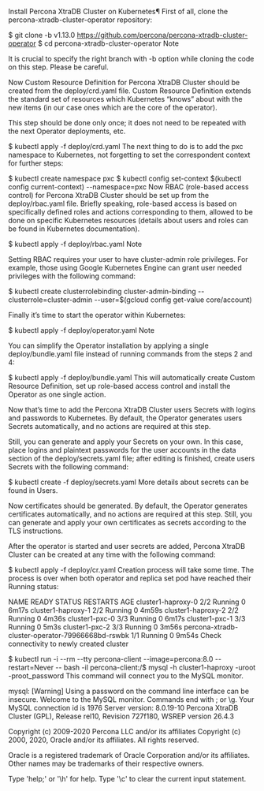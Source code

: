Install Percona XtraDB Cluster on Kubernetes¶
First of all, clone the percona-xtradb-cluster-operator repository:


$ git clone -b v1.13.0 https://github.com/percona/percona-xtradb-cluster-operator
$ cd percona-xtradb-cluster-operator
Note

It is crucial to specify the right branch with -b option while cloning the code on this step. Please be careful.

Now Custom Resource Definition for Percona XtraDB Cluster should be created from the deploy/crd.yaml file. Custom Resource Definition extends the standard set of resources which Kubernetes “knows” about with the new items (in our case ones which are the core of the operator).

This step should be done only once; it does not need to be repeated with the next Operator deployments, etc.


$ kubectl apply -f deploy/crd.yaml
The next thing to do is to add the pxc namespace to Kubernetes, not forgetting to set the correspondent context for further steps:


$ kubectl create namespace pxc
$ kubectl config set-context $(kubectl config current-context) --namespace=pxc
Now RBAC (role-based access control) for Percona XtraDB Cluster should be set up from the deploy/rbac.yaml file. Briefly speaking, role-based access is based on specifically defined roles and actions corresponding to them, allowed to be done on specific Kubernetes resources (details about users and roles can be found in Kubernetes documentation).


$ kubectl apply -f deploy/rbac.yaml
Note

Setting RBAC requires your user to have cluster-admin role privileges. For example, those using Google Kubernetes Engine can grant user needed privileges with the following command:

$ kubectl create clusterrolebinding cluster-admin-binding --clusterrole=cluster-admin --user=$(gcloud config get-value core/account)

Finally it’s time to start the operator within Kubernetes:


$ kubectl apply -f deploy/operator.yaml
Note

You can simplify the Operator installation by applying a single deploy/bundle.yaml file instead of running commands from the steps 2 and 4:


$ kubectl apply -f deploy/bundle.yaml
This will automatically create Custom Resource Definition, set up role-based access control and install the Operator as one single action.

Now that’s time to add the Percona XtraDB Cluster users Secrets with logins and passwords to Kubernetes. By default, the Operator generates users Secrets automatically, and no actions are required at this step.

Still, you can generate and apply your Secrets on your own. In this case, place logins and plaintext passwords for the user accounts in the data section of the deploy/secrets.yaml file; after editing is finished, create users Secrets with the following command:


$ kubectl create -f deploy/secrets.yaml
More details about secrets can be found in Users.

Now certificates should be generated. By default, the Operator generates certificates automatically, and no actions are required at this step. Still, you can generate and apply your own certificates as secrets according to the TLS instructions.

After the operator is started and user secrets are added, Percona XtraDB Cluster can be created at any time with the following command:


$ kubectl apply -f deploy/cr.yaml
Creation process will take some time. The process is over when both operator and replica set pod have reached their Running status:

NAME                                               READY   STATUS    RESTARTS   AGE
cluster1-haproxy-0                                 2/2     Running   0          6m17s
cluster1-haproxy-1                                 2/2     Running   0          4m59s
cluster1-haproxy-2                                 2/2     Running   0          4m36s
cluster1-pxc-0                                     3/3     Running   0          6m17s
cluster1-pxc-1                                     3/3     Running   0          5m3s
cluster1-pxc-2                                     3/3     Running   0          3m56s
percona-xtradb-cluster-operator-79966668bd-rswbk   1/1     Running   0          9m54s
Check connectivity to newly created cluster


$ kubectl run -i --rm --tty percona-client --image=percona:8.0 --restart=Never -- bash -il
percona-client:/$ mysql -h cluster1-haproxy -uroot -proot_password
This command will connect you to the MySQL monitor.

mysql: [Warning] Using a password on the command line interface can be insecure.
Welcome to the MySQL monitor.  Commands end with ; or \g.
Your MySQL connection id is 1976
Server version: 8.0.19-10 Percona XtraDB Cluster (GPL), Release rel10, Revision 727f180, WSREP version 26.4.3

Copyright (c) 2009-2020 Percona LLC and/or its affiliates
Copyright (c) 2000, 2020, Oracle and/or its affiliates. All rights reserved.

Oracle is a registered trademark of Oracle Corporation and/or its
affiliates. Other names may be trademarks of their respective
owners.

Type 'help;' or '\h' for help. Type '\c' to clear the current input statement.

